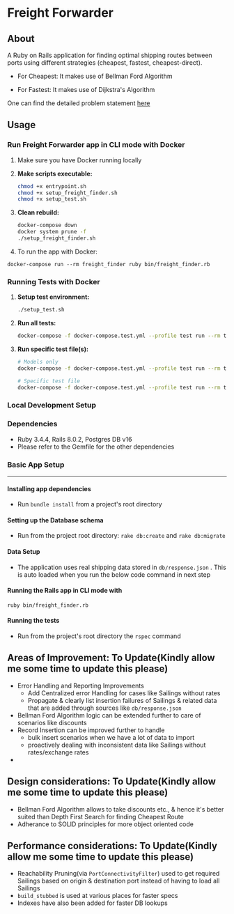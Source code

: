 # Freight Forwarder

## About

A Ruby on Rails application for finding optimal shipping routes between ports using different strategies (cheapest, fastest, cheapest-direct).

* For Cheapest: It makes use of Bellman Ford Algorithm

* For Fastest: It makes use of Dijkstra's Algorithm

One can find the detailed problem statement [here](https://github.com/boddhisattva/freight_forwarder/blob/main/problem_statement.md)

## Usage

### Run Freight Forwarder app in CLI mode with Docker

1. Make sure you have Docker running locally

2. **Make scripts executable:**
   ```bash
   chmod +x entrypoint.sh
   chmod +x setup_freight_finder.sh
   chmod +x setup_test.sh
   ```

3. **Clean rebuild:**
   ```bash
   docker-compose down
   docker system prune -f
   ./setup_freight_finder.sh
   ```

4. To run the app with Docker:

```
docker-compose run --rm freight_finder ruby bin/freight_finder.rb
```

### Running Tests with Docker

1. **Setup test environment:**
   ```bash
   ./setup_test.sh
   ```

2. **Run all tests:**
   ```bash
   docker-compose -f docker-compose.test.yml --profile test run --rm test
   ```

3. **Run specific test file(s):**
   ```bash
   # Models only
   docker-compose -f docker-compose.test.yml --profile test run --rm test bundle exec rspec spec/models/

   # Specific test file
   docker-compose -f docker-compose.test.yml --profile test run --rm test bundle exec rspec spec/models/sailing_spec.rb
   ```

### Local Development Setup

### Dependencies
* Ruby 3.4.4, Rails 8.0.2, Postgres DB v16
* Please refer to the Gemfile for the other dependencies

### Basic App Setup
------

#### Installing app dependencies

* Run `bundle install` from a project's root directory

#### Setting up the Database schema
* Run from the project root directory: `rake db:create` and `rake db:migrate`

#### Data Setup
* The application uses real shipping data stored in `db/response.json` . This is auto loaded when you run the below code command in next step

#### Running the Rails app in CLI mode with

```
ruby bin/freight_finder.rb
```

#### Running the tests
* Run from the project's root directory the `rspec` command

## Areas of Improvement: To Update(Kindly allow me some time to update this please)
* Error Handling and Reporting Improvements
  - Add Centralized error Handling for cases like Sailings without rates
  - Propagate  & clearly list insertion failures of Sailings & related data that are added through sources like `db/response.json`
* Bellman Ford Algorithm logic can be extended further to care of scenarios like discounts
* Record Insertion can be improved further to handle
  - bulk insert scenarios when we have a lot of data to import
  - proactively dealing with inconsistent data like Sailings without rates/exchange rates
*

## Design considerations: To Update(Kindly allow me some time to update this please)
* Bellman Ford Algorithm allows to take discounts etc., & hence it's better suited than Depth First Search for finding Cheapest Route
* Adherance to SOLID principles for more object oriented code


## Performance considerations: To Update(Kindly allow me some time to update this please)
* Reachability Pruning(via `PortConnectivityFilter`) used to get required Sailings based on origin & destination port instead of having to load all Sailings
* `build_stubbed` is used at various places for faster specs
* Indexes have also been added for faster DB lookups
